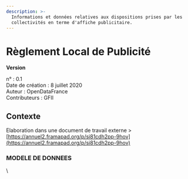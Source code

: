 ```yaml
---
description: >-
  Informations et données relatives aux dispositions prises par les
  collectivités en terme d'affiche publicitaire.
---
```


# Règlement Local de Publicité

**Version**&#x20;

n° : 0.1\
Date de création : 8 juillet 2020 \
Auteur : OpenDataFrance  \
Contributeurs : GFII&#x20;

## Contexte

Elaboration dans une document de travail externe > [https://annuel2.framapad.org/p/si81cdh2pp-9hov](https://annuel2.framapad.org/p/si81cdh2pp-9hov)

### MODELE DE DONNEES  

\


